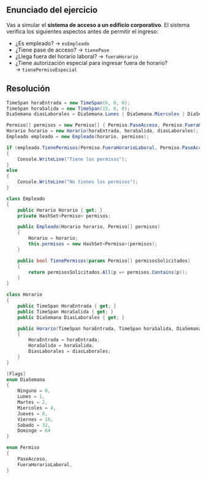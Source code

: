 ## Enunciado del ejercicio
Vas a simular el **sistema de acceso a un edificio corporativo**.
El sistema verifica los siguientes aspectos antes de permitir el ingreso:
- ¿Es empleado? → `esEmpleado`
- ¿Tiene pase de acceso? → `tienePase`
- ¿Llega fuera del horario laboral? → `fueraHorario`
- ¿Tiene autorización especial para ingresar fuera de horario? → `tienePermisoEspecial`

## Resolución

```c#
TimeSpan horaEntrada = new TimeSpan(6, 0, 0);
TimeSpan horaSalida = new TimeSpan(15, 0, 0);
DiaSemana diasLaborales = DiaSemana.Lunes | DiaSemana.Miercoles | DiaSemana.Viernes;

Permiso[] permisos = new Permiso[] { Permiso.PaseAcceso, Permiso.FueraHorarioLaboral };
Horario horario = new Horario(horaEntrada, horaSalida, diasLaborales);
Empleado empleado = new Empleado(horario, permisos);

if (empleado.TienePermisos(Permiso.FueraHorarioLaboral, Permiso.PaseAcceso))
{
    Console.WriteLine("Tiene los permisos");
}
else
{
    Console.WriteLine("No tienes los permisos");
}

class Empleado
{
    public Horario Horario { get; }
    private HashSet<Permiso> permisos;

    public Empleado(Horario horario, Permiso[] permisos)
    {
        Horario = horario;
        this.permisos = new HashSet<Permiso>(permisos);
    }

    public bool TienePermisos(params Permiso[] permisosSolicitados)
    {
        return permisosSolicitados.All(p => permisos.Contains(p));
    }
}

class Horario
{
    public TimeSpan HoraEntrada { get; }
    public TimeSpan HoraSalida { get; }
    public DiaSemana DiasLaborales { get; }

    public Horario(TimeSpan horaEntrada, TimeSpan horaSalida, DiaSemana diasLaborales)
    {
        HoraEntrada = horaEntrada;
        HoraSalida = horaSalida;
        DiasLaborales = diasLaborales;
    }
}

[Flags]
enum DiaSemana
{
    Ninguno = 0,
    Lunes = 1,
    Martes = 2,
    Miercoles = 4,
    Jueves = 8,
    Viernes = 16,
    Sabado = 32,
    Domingo = 64
}

enum Permiso
{
    PaseAcceso,
    FueraHorarioLaboral,
}
```